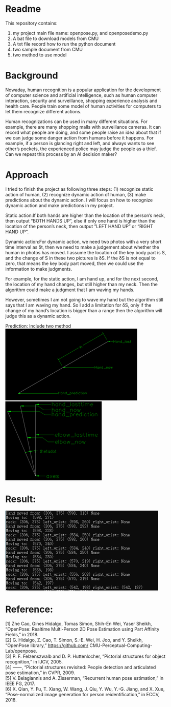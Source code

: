 # Readme

This repository contains:

1. my project main file name: openpose.py, and openposedemo.py
2. A bat file to download models from CMU
3. A txt file record how to run the python document
4. two sample document from CMU
5. two method to use model

# Background 

Nowaday, human recognition is a popular application for the development of computer science and artificial intelligence, such as human computer interaction, security and surveillance, shopping experience analysis and health care. People train some model of human activities for computers to let them recognize different actions.   

Human recognizations can be used in many different situations. For example, there are many shopping malls with surveillance cameras. It can record what people are doing, and some people raise an idea about that if we can judge some danger action from humans before it happens. For example, if a person is glancing right and left, and always wants to see other’s pockets, the experienced police may judge the people as a thief. Can we repeat this process by an AI decision maker? 

# Approach

 I tried to finish the project as following three steps: (1) recognize static action of human, (2) recognize dynamic action of human, (3) make predictions about the dynamic action. I will focus on how to recognize dynamic action and make predictions in my project.

Static action:If both hands are higher than the location of the person’s neck, then output “BOTH HANDS UP”, else if only one hand is higher than the location of the person’s neck, then output ”LEFT HAND UP” or “RIGHT HAND UP”.

Dynamic action:For dynamic action, we need two photos with a very short time interval as δt, then we need to make a judgement about whether the human in photos has moved. I assume the location of the key body part is S, and the change of S in these two pictures is δS. If the δS is not equal to zero, that means the key body part moved, then we could use the information to make judgments.  

For example, for the static action, I am hand up, and for the next second, the location of my hand changes, but still higher than my neck. Then the algorithm could make a judgment that I am waving my hands.

However, sometimes I am not going to wave my hand but the algorithm still says that I am waving my hand. So I add a limitation for δS, only if the change of my hand’s location is bigger than a range then the algorithm will judge this as a dynamic action. 

Prediction: Include two method  
![imgae](image/method1.png)
![imgae](image/method2.png)

# Result:
![imgae](image/Result.png)
# Reference:
[1] Zhe Cao, Gines Hidalgo, Tomas Simon, Shih-En Wei, Yaser Sheikh, “OpenPose: Realtime Multi-Person 2D Pose Estimation using Part Affinity Fields,” in 2018.  
[2] G. Hidalgo, Z. Cao, T. Simon, S.-E. Wei, H. Joo, and Y. Sheikh, “OpenPose library,” https://github.com/ CMU-Perceptual-Computing-Lab/openpose.  
[3] P. F. Felzenszwalb and D. P. Huttenlocher, “Pictorial structures for object recognition,” in IJCV, 2005.  
[4] ——, “Pictorial structures revisited: People detection and articulated pose estimation,” in CVPR, 2009.  
[5] V. Belagiannis and A. Zisserman, “Recurrent human pose estimation,” in IEEE FG, 2017.  
[6] X. Qian, Y. Fu, T. Xiang, W. Wang, J. Qiu, Y. Wu, Y.-G. Jiang, and X. Xue, “Pose-normalized image generation for person reidentification,” in ECCV, 2018.  


